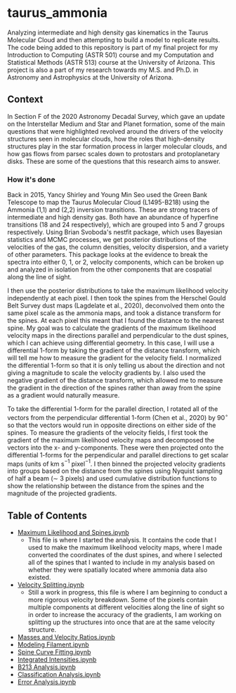 # taurus_ammonia
Analyzing intermediate and high density gas kinematics in the Taurus Molecular Cloud and then attempting to build a model to replicate results. The code being added to this repository is part of my final project for my Introduction to Computing (ASTR 501) course and my Computation and Statistical Methods (ASTR 513) course at the University of Arizona. This project is also a part of my research towards my M.S. and Ph.D. in Astronomy and Astrophysics at the University of Arizona. 

## Context
In Section F of the 2020 Astronomy Decadal Survey, which gave an update on the Interstellar Medium and Star and Planet formation, some of the main questions that were highlighted revolved around the drivers of the velocity structures seen in molecular clouds, how the roles that high-density structures play in the star formation process in larger molecular clouds, and how gas flows from parsec scales down to protostars and protoplanetary disks. These are some of the questions that this research aims to answer. 

### How it's done
Back in 2015, Yancy Shirley and Young Min Seo used the Green Bank Telescope to map the Taurus Molecular Cloud (L1495-B218) using the Ammonia (1,1) and (2,2) inversion transitions. These are strong tracers of intermediate and high density gas. Both have an abundance of hyperfine transitions (18 and 24 respectively), which are grouped into 5 and 7 groups respectively. Using Brian Svoboda's nestfit package, which uses Bayesian statistics and MCMC processes, we get posterior distributions of the velocities of the gas, the column densities, velocity dispersion, and a variety of other parameters. This package looks at the evidence to break the spectra into either 0, 1, or 2, velocity components, which can be broken up and analyzed in isolation from the other components that are cospatial along the line of sight.  

I then use the posterior distributions to take the maximum likelihood velocity independently at each pixel. I then took the spines from the Herschel Gould Belt Survey dust maps (Lagdelate et al., 2020), deconvolved them onto the same pixel scale as the ammonia maps, and took a distance transform for the spines. At each pixel this meant that I found the distance to the nearest spine. My goal was to calculate the gradients of the maximum likelihood velocity maps in the directions parallel and perpendicular to the dust spines, which I can achieve using differential geometry. In this case, I will use a differential 1-form by taking the gradient of the distance transform, which will tell me how to measure the gradient for the velocity field. I normalized the differential 1-form so that it is only telling us about the direction and not giving a magnitude to scale the velocity gradients by. I also used the negative gradient of the distance transform, which allowed me to measure the gradient in the direction of the spines rather than away from the spine as a gradient would naturally measure.

To take the differential 1-form for the parallel direction, I rotated all of the vectors from the perpendicular differential 1-form (Chen et al., 2020) by 90$`^\circ`$ so that the vectors would run in opposite directions on either side of the spines. To measure the gradients of the velocity fields, I first took the gradient of the maximum likelihood velocity maps and decomposed the vectors into the x- and y-components. These were then projected onto the differential 1-forms for the perpendicular and parallel directions to get scalar maps (units of km s$`^{-1}`$ pixel$`^{-1}`$. I then binned the projected velocity gradients into groups based on the distance from the spines using Nyquist sampling of half a beam ($\sim$ 3 pixels) and used cumulative distribution functions to show the relationship between the distance from the spines and the magnitude of the projected gradients.

## Table of Contents
- [Maximum Likelihood and Spines.ipynb](https://github.com/lucyjsteffes/taurus_ammonia/blob/main/Maximum%20Likelihood%20and%20Spines.ipynb)
  - This file is where I started the analysis. It contains the code that I used to make the maximum likelihood velocity maps, where I made converted the coordinates of the dust spines, and where I selected all of the spines that I wanted to include in my analysis based on whether they were spatially located where ammonia data also existed.
- [Velocity Splitting.ipynb](https://github.com/lucyjsteffes/taurus_ammonia/blob/main/Velocity%20Splitting.ipynb)
  - Still a work in progress, this file is where I am beginning to conduct a more rigorous velocity breakdown. Some of the pixels contain multiple components at different velocities along the line of sight so in order to increase the accuracy of the gradients, I am working on splitting up the structures into once that are at the same velocity structure.
- [Masses and Velocity Ratios.ipynb](https://github.com/lucyjsteffes/taurus_ammonia/blob/main/Masses%20and%20Velocity%20Ratios.ipynb)
- [Modeling Filament.ipynb](https://github.com/lucyjsteffes/taurus_ammonia/blob/main/Modeling%20Filament.ipynb)
- [Spine Curve Fitting.ipynb](https://github.com/lucyjsteffes/taurus_ammonia/blob/main/Spine%20Curve%20Fitting.ipynb)
- [Integrated Intensities.ipynb](https://github.com/lucyjsteffes/taurus_ammonia/blob/main/Integrated%20Intensities.ipynb)
- [B213 Analysis.ipynb](https://github.com/lucyjsteffes/taurus_ammonia/blob/main/B213%20Analysis.ipynb)
- [Classification Analysis.ipynb](https://github.com/lucyjsteffes/taurus_ammonia/blob/main/Classification%20Analysis.ipynb)
- [Error Analysis.ipynb](https://github.com/lucyjsteffes/taurus_ammonia/blob/main/Error%20Analysis.ipynb)
